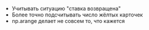 * Учитывать ситуацию "ставка возвращена"
* Более точно подсчитывать число жёлтых карточек
* np.arange делает не совсем то, что кажется
